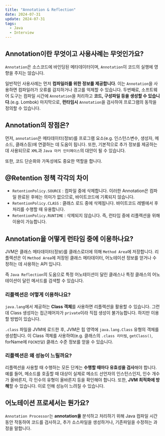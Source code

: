 ```yaml
---
title: "Annotation & Reflection"
date: 2024-07-31
update: 2024-07-31
tags:
  - Java
  - Interview
---
```


## Annotation이란 무엇이고 사용사례는 무엇인가요?

`Annotation`은 소스코드에 바인딩된 메타데이터이며, `Annotation`이 코드의 실행에 영향을 주지는 않습니다.

일반적인 사용사례는 먼저 **컴파일러를 위한 정보를 제공합니다**. 이는 `Annotation`을 사용하면 컴파일러가 오류를 감지하거나 경고를 억제할 수 있습니다.
두번째로, 소프트웨어 도구는 컴파일 시간에 `Annotation`을 처리하고 **코드, 구성파일 등을 생성할 수 있습니다**.(e.g. Lombok)
마지막으로, **런타임시** `Annotation`을 검사하여 프로그램의 동작을 정의할 수 있습니다.

## Annotation의 장점은?

먼저, `annotation`은 메타데이터(정보)를 프로그램 요소(e.g. 인스턴스변수, 생성자, 메소드, 클래스등)에 연결하는 데 도움이 됩니다.
또한, 기본적으로 추가 정보를 제공하는 데 사용되므로 `XML`과 `Java 마커 인터페이스`의 대안이 될 수 있습니다.

또한, 코드 단순화와 가독성에도 중요한 역할을 합니다. 

## @Retention 정책 각각의 차이 

- `RetentionPolicy.SOURCE` : 컴파일 중에 삭제합니다. 이러한 Annotation은 컴파일 완료된 후에는 의미가 없으므로, 바이트코드에 기록되지 않습니다. 
- `RetentionPolicy.CLASS` : 클래스 로드 중에 삭제됩니다. 바이트코드 레벨에서 후처리를 수행할 때 유용합니다.
- `RetentionPolicy.RUNTIME` : 삭제되지 않습니다. 즉, 런타임 중에 리플렉션을 위해 이용이 가능합니다.  

## Annotation을 어떻게 런타임 중에 이용하나요?

JVM은 클래스 메타데이터(정보)를 클래스로더에 의해 `Method Area`에 저장합니다. 리플렉션은 이 `Method Area`에 저장된
클래스 메타데이터, 어노테이션 정보를 얻거나 수정하는 데 사용하는 API 입니다. 

즉 `Java Reflection`의 도움으로 특정 어노테이션이 달린 클래스나 특정 클래스의 어노테이션이 달린 메서드를 검색할 수 있습니다.

### 리플렉션은 어떻게 이용하나요?

`java.lang`에서 제공하는 **Class 객체**를 사용하면 리플렉션을 활용할 수 있습니다. 
그런데 Class 생성자는 접근제어자가 `private`이라 직접 생성이 불가능합니다. 하지만 이용할 방법이 있습니다. 

`.class` 파일을 JVM에 로드한 후, JVM은 힙 영역에 `java.lang.Class` 유형의 객체를 생성합니다.
이 Class 객체를 사용하여(e.g. 클래스의 `.class 리터럴`, `getClass()`, forName에 `FQCN전달`) 클래스 수준 정보를 얻을 수 있습니다.

### 리플렉션은 왜 성능이 느릴까요?

리플렉션을 사용할 때 수행하는 모든 단계는 **수행할 때마다 유효성을 검사**해야 합니다. 
예를 들어, 메소드를 호출할 때 대상이 실제로 메소드 선언자의 인스턴스인지, 인수 개수가 올바른지, 각 인수의 유형이 올바른지 등을 확인해야 합니다.
또한, **JVM 최적화에 방해**할 수 있습니다. 이로 인해 성능이 느려질 수 있습니다. 

## 어노테이션 프로세서는 뭔가요?

`Annotation Processor`는 **annotation을** 분석하고 처리하기 위해 Java 컴파일 시간동안 작동하여 코드를 검사하고, 추가 소스파일을 생성하거나, 기존파일을 
수정하는 과정을 말합니다. 

